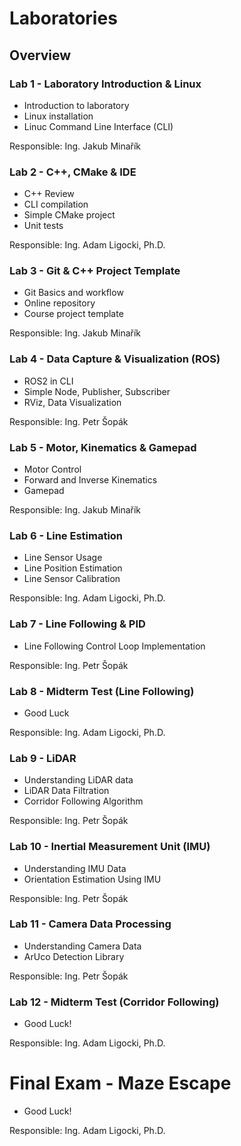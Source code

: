 # Laboratories

## Overview

### Lab 1 - Laboratory Introduction & Linux
 - Introduction to laboratory
 - Linux installation
 - Linuc Command Line Interface (CLI)

Responsible: Ing. Jakub Minařík

### Lab 2 - C++, CMake & IDE
 - C++ Review
 - CLI compilation
 - Simple CMake project
 - Unit tests

Responsible: Ing. Adam Ligocki, Ph.D.

### Lab 3 - Git & C++ Project Template
 - Git Basics and workflow
 - Online repository
 - Course project template

Responsible: Ing. Jakub Minařík

### Lab 4 - Data Capture & Visualization (ROS)
 - ROS2 in CLI
 - Simple Node, Publisher, Subscriber
 - RViz, Data Visualization

Responsible: Ing. Petr Šopák

### Lab 5 - Motor, Kinematics & Gamepad
 - Motor Control
 - Forward and Inverse Kinematics
 - Gamepad

Responsible: Ing. Jakub Minařík

### Lab 6 - Line Estimation
 - Line Sensor Usage
 - Line Position Estimation
 - Line Sensor Calibration

Responsible: Ing. Adam Ligocki, Ph.D.

### Lab 7 - Line Following & PID
 - Line Following Control Loop Implementation

Responsible: Ing. Petr Šopák

### Lab 8 - Midterm Test (Line Following)
 - Good Luck

Responsible: Ing. Adam Ligocki, Ph.D.

### Lab 9 - LiDAR
 - Understanding LiDAR data
 - LiDAR Data Filtration
 - Corridor Following Algorithm

Responsible: Ing. Petr Šopák

### Lab 10 - Inertial Measurement Unit (IMU)
 - Understanding IMU Data
 - Orientation Estimation Using IMU

Responsible: Ing. Petr Šopák

### Lab 11 - Camera Data Processing
 - Understanding Camera Data
 - ArUco Detection Library

Responsible: Ing. Petr Šopák

### Lab 12 - Midterm Test (Corridor Following)
 - Good Luck!

Responsible: Ing. Adam Ligocki, Ph.D.

# Final Exam - Maze Escape
 - Good Luck!

Responsible: Ing. Adam Ligocki, Ph.D.







